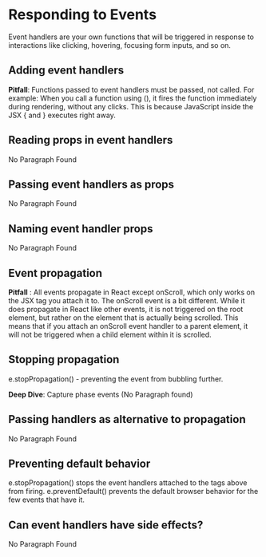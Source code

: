 # Responding to Events

Event handlers are your own functions that will be triggered in response to interactions like clicking, hovering, focusing form inputs, and so on.

## Adding event handlers

**Pitfall**: Functions passed to event handlers must be passed, not called. For example:
When you call a function using (), it fires the function immediately during rendering, without any clicks. This is because JavaScript inside the JSX { and } executes right away.

## Reading props in event handlers

No Paragraph Found

## Passing event handlers as props

No Paragraph Found

## Naming event handler props 

No Paragraph Found

## Event propagation

**Pitfall** : All events propagate in React except onScroll, which only works on the JSX tag you attach it to. The onScroll event is a bit different. While it does propagate in React like other events, it is not triggered on the root element, but rather on the element that is actually being scrolled. This means that if you attach an onScroll event handler to a parent element, it will not be triggered when a child element within it is scrolled.


## Stopping propagation

e.stopPropagation() - preventing the event from bubbling further.

**Deep Dive**: Capture phase events (No Paragraph found)

## Passing handlers as alternative to propagation 

No Paragraph Found

## Preventing default behavior 

e.stopPropagation() stops the event handlers attached to the tags above from firing.
e.preventDefault() prevents the default browser behavior for the few events that have it.

## Can event handlers have side effects?

No Paragraph Found



